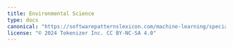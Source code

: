 ```yaml
---
title: Environmental Science
type: docs
canonical: "https://softwarepatternslexicon.com/machine-learning/specialized-applications/environmental-science"
license: "© 2024 Tokenizer Inc. CC BY-NC-SA 4.0"
---
```

